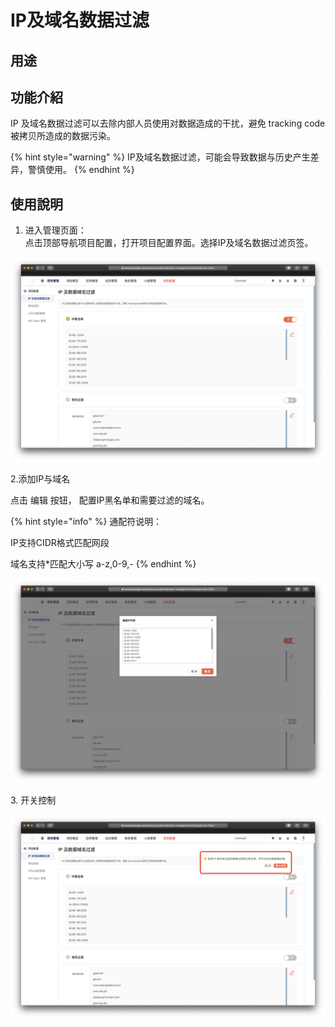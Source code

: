 # IP及域名数据过滤

## 用途

## 功能介紹

IP 及域名数据过滤可以去除内部人员使用对数据造成的干扰，避免 tracking code 被拷贝所造成的数据污染。

{% hint style="warning" %}
IP及域名数据过滤，可能会导致数据与历史产生差异，警慎使用。
{% endhint %}

## **使用說明**

1. 进入管理页面：  \
   ​点击顶部导航项目配置，打开项目配置界面。选择IP及域名数据过滤页签。

![](../../../.gitbook/assets/ying-mu-jie-tu-20200418-xia-wu-3.17.43.png)

2.添加IP与域名

点击 编辑 按钮， 配置IP黑名单和需要过滤的域名。

{% hint style="info" %}
通配符说明：

IP支持CIDR格式匹配网段

域名支持\*匹配大小写 a-z,0-9,-
{% endhint %}

![](../../../.gitbook/assets/ying-mu-jie-tu-20200418-xia-wu-3.18.09.png)

3\. 开关控制

![](<../../../.gitbook/assets/ying-mu-jie-tu-20200418-xia-wu-3.26.02 (1).png>)
